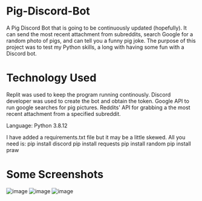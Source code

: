 # Pig-Discord-Bot
A Pig Discord Bot that is going to be continuously updated (hopefully). It can send the most recent attachment from subreddits, search Google for a random photo of pigs, and can tell you a funny pig joke. The purpose of this project was to test my Python skills, a long with having some fun with a Discord bot. 

# Technology Used
Replit was used to keep the program running continously. Discord developer was used to create the bot and obtain the token. Google API to run google searches for pig pictures. Reddits' API for grabbing a the most recent attachment from a specified subreddit. 

Language: Python 3.8.12

I have added a requirements.txt file but it may be a little skewed. 
All you need is: 
  pip install discord
  pip install requests
  pip install random
  pip install praw

# Some Screenshots
![image](https://user-images.githubusercontent.com/79780370/230990535-16715dc4-621f-4adb-b054-310fac5322fe.png)
![image](https://user-images.githubusercontent.com/79780370/230990609-7044e84f-be8a-468b-b354-90c829afe17c.png)
![image](https://user-images.githubusercontent.com/79780370/230990664-c96b6d37-fcf7-40d0-99b8-0642a3e8bae2.png)





